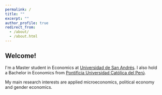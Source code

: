 ```yaml
---
permalink: /
title: ""
excerpt: ""
author_profile: true
redirect_from: 
  - /about/
  - /about.html
---
```


Welcome!
------
I'm a Master student in Economics at [Universidad de San Andrés](https://udesa.edu.ar/). I also hold a Bachelor in Economics from [Pontificia Universidad Católica del Perú](https://www.pucp.edu.pe/). 

My main research interests are applied microeconomics, political economy and gender economics.
